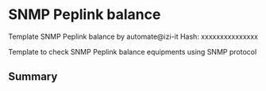# SNMP Peplink balance
Template SNMP Peplink balance  by automate@izi-it
Hash: xxxxxxxxxxxxxxx

Template to check SNMP Peplink balance  equipments using SNMP protocol
## Summary
